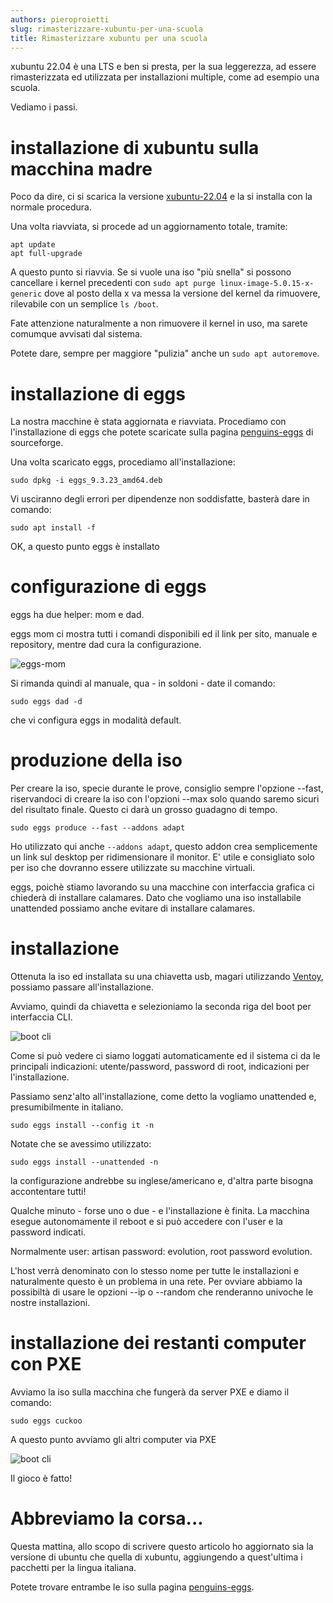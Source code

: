 ```yaml
---
authors: pieroproietti
slug: rimasterizzare-xubuntu-per-una-scuola
title: Rimasterizzare xubuntu per una scuola
---
```


xubuntu 22.04 è una LTS e ben si presta, per la sua leggerezza, ad essere rimasterizzata ed utilizzata per installazioni multiple, come ad esempio una scuola.

Vediamo i passi.

# installazione di xubuntu sulla macchina madre

Poco da dire, ci si scarica la versione [xubuntu-22.04](https://cdimage.ubuntu.com/xubuntu/releases/22.04/release/) e la si installa con la normale procedura.

Una volta riavviata, si procede ad un aggiornamento totale, tramite:
```
apt update
apt full-upgrade
```

A questo punto si riavvia. Se si vuole una iso "più snella" si possono cancellare i kernel precedenti con ```sudo apt purge linux-image-5.0.15-x-generic``` dove al posto della x va messa la versione del kernel da rimuovere, rilevabile con un semplice ```ls /boot```.

Fate attenzione naturalmente a non rimuovere il kernel in uso, ma sarete comumque avvisati dal sistema.

Potete dare, sempre per maggiore "pulizia" anche un ```sudo apt autoremove```.

# installazione di eggs
La nostra macchine è stata aggiornata e riavviata. Procediamo con l'installazione di eggs che potete scaricate sulla pagina [penguins-eggs](https://sourceforge.net/projects/penguins-eggs/files/DEBS/) di sourceforge.

Una volta scaricato eggs, procediamo all'installazione:
```
sudo dpkg -i eggs_9.3.23_amd64.deb
```

Vi usciranno degli errori per dipendenze non soddisfatte, basterà dare in comando:

```
sudo apt install -f
```

OK, a questo punto eggs è installato

# configurazione di eggs
eggs ha due helper: mom e dad.

eggs mom ci mostra tutti i comandi disponibili ed il link per sito, manuale e repository, mentre dad cura la configurazione.

![eggs-mom](/images/matteo-eggs-mom.png)

Si rimanda quindi al manuale, qua - in soldoni - date il comando:

```
sudo eggs dad -d
```

che vi configura eggs in modalità default.

# produzione della iso
Per creare la iso, specie durante le prove, consiglio sempre l'opzione --fast, riservandoci di creare la iso con l'opzioni --max solo quando saremo sicuri del risultato finale. Questo ci darà un grosso guadagno di tempo.

```
sudo eggs produce --fast --addons adapt
```

Ho utilizzato qui anche ```--addons adapt```, questo addon crea semplicemente un link sul desktop per ridimensionare il monitor. E' utile e consigliato solo per iso che dovranno essere utilizzate su macchine virtuali.

eggs, poichè stiamo lavorando su una macchine con interfaccia grafica ci chiederà di installare calamares. Dato che vogliamo una iso installabile unattended possiamo anche evitare di installare calamares.

# installazione
Ottenuta la iso ed installata su una chiavetta usb, magari utilizzando [Ventoy](https://www.ventoy.net/en/index.html), possiamo passare all'installazione.

Avviamo, quindi da chiavetta e selezioniamo la seconda riga del boot per interfaccia CLI.

![boot cli](/images/matteo-boot-cli.png)

Come si può vedere ci siamo loggati automaticamente ed il sistema ci da le principali indicazioni: utente/password, password di root, indicazioni per l'installazione.

Passiamo senz'alto all'installazione, come detto la vogliamo unattended e, presumibilmente in italiano.

```
sudo eggs install --config it -n
```

Notate che se avessimo utilizzato:
```
sudo eggs install --unattended -n
```
la configurazione andrebbe su inglese/americano e, d'altra parte bisogna accontentare tutti!

Qualche minuto - forse uno o due - e l'installazione è finita. La macchina esegue autonomamente il reboot e si può accedere con l'user e la password indicati.

Normalmente user: artisan password: evolution, root password evolution.

L'host verrà denominato con lo stesso nome per tutte le installazioni e naturalmente questo è un problema in una rete. Per ovviare abbiamo la possibiltà di usare le opzioni --ip o --random che renderanno univoche le nostre installazioni.

# installazione dei restanti computer con PXE
Avviamo la iso sulla macchina che fungerà da server PXE e diamo il comando:

```
sudo eggs cuckoo
```

A questo punto avviamo gli altri computer via PXE

![boot cli](/images/matteo-pxe.png)

Il gioco è fatto!

# Abbreviamo la corsa...

Questa mattina, allo scopo di scrivere questo articolo ho aggiornato sia la versione di ubuntu che quella di xubuntu, aggiungendo a quest'ultima i pacchetti per la lingua italiana.

Potete trovare entrambe le iso sulla pagina [penguins-eggs](https://sourceforge.net/projects/penguins-eggs/files/ISOS/ubuntu/jammy/).



